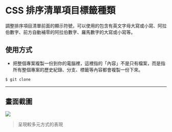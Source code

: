 # CSS 排序清單項目標籤種類

調整排序項目清單前面的顯示符號，可以使用的包含有英文字母大寫或小寫、阿拉伯數字、前方自動補零的阿拉伯數字、羅馬數字的大寫或小寫等。

## 使用方式
- 把整個專案複製一份到你的電腦裡，這裡指的「內容」不是只有檔案，而是指所有整個專案的歷史紀錄、分支、標籤等內容都會複製一份下來。
```sh
$ git clone
```

----

## 畫面截圖
![](https://i.imgur.com/Fo1Og68.png)
> 呈現較多元方式的表現
